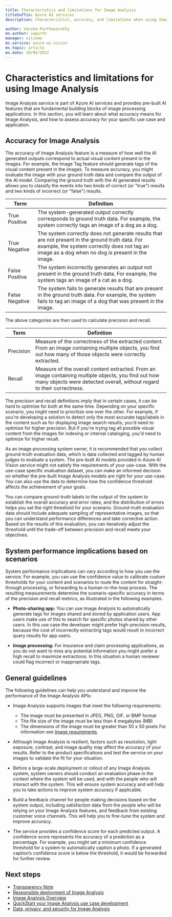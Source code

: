 ```yaml
---
title: Characteristics and limitations for Image Analysis
titleSuffix: Azure AI services
description: Characteristics, accuracy, and limitations when using Image Analysis service.

author: Varsha-Parthasarathy
ms.author: vaparth
manager: nitinme
ms.service: azure-ai-vision
ms.topic: article
ms.date: 10/04/2022
---
```


# Characteristics and limitations for using Image Analysis

Image Analysis service is part of Azure AI services and provides pre-built AI features that are fundamental building blocks of image processing applications. In this section, you will learn about what accuracy means for Image Analysis, and how to assess accuracy for your specific use case and application.

## Accuracy for Image Analysis

The accuracy of Image Analysis feature is a measure of how well the AI generated outputs correspond to actual visual content present in the images. For example, the Image Tag feature should generate tags of the visual content present in the images. To measure accuracy, you might evaluate the image with your ground truth data and compare the output of the AI model. Comparing the ground truth with the AI generated results allows you to classify the events into two kinds of correct (or "true") results and two kinds of incorrect (or "false") results.

| **Term** | **Definition** |
|----------|----------------|
| True Positive | The system-generated output correctly corresponds to ground truth data. For example, the system correctly tags an image of a dog as a dog. |
| True Negative | The system correctly does not generate results that are not present in the ground truth data. For example, the system correctly does not tag an image as a dog when no dog is present in the image. | 
| False Positive | The system incorrectly generates an output not present in the ground truth data. For example, the system tags an image of a cat as a dog. | 
| False Negative | The system fails to generate results that are present in the ground truth data. For example, the system fails to tag an image of a dog that was present in the image.|

The above categories are then used to calculate precision and recall.

| **Term** | **Definition** |
|----------|----------------|
| Precision | Measure of the correctness of the extracted content. From an image containing multiple objects, you find out how many of those objects were correctly extracted. |
| Recall | Measure of the overall content extracted. From an image containing multiple objects, you find out how many objects were detected overall, without regard to their correctness. |

The precision and recall definitions imply that in certain cases, it can be hard to optimize for both at the same time. Depending on your specific scenario, you might need to prioritize one over the other. For example, if you're developing a solution to detect only the most accurate tags/labels in the content such as for displaying image search results, you'd need to optimize for higher precision. But if you're trying tag all possible visual content from the images for indexing or internal cataloging, you'd need to optimize for higher recall.

As an image processing system owner, it is recommended that you collect ground-truth evaluation data, which is data collected and tagged by human judges to evaluate a system. The pre-built AI models provided in Azure AI Vision service might not satisfy the requirements of your use-case. With the use-case specific evaluation dataset, you can make an informed decision on whether the pre-built Image Analysis models are right for your use-case. You can also use the data to determine how the confidence threshold affects the achievement of your goals.

You can compare ground-truth labels to the output of the system to establish the overall accuracy and error rates, and the distribution of errors helps you set the right threshold for your scenario. Ground-truth evaluation data should include adequate sampling of representative images, so that you can understand performance differences and take corrective action. Based on the results of this evaluation, you can iteratively adjust the threshold until the trade-off between precision and recall meets your objectives.

## System performance implications based on scenarios

System performance implications can vary according to how you use the service. For example, you can use the confidence value to calibrate custom thresholds for your content and scenarios to route the content for straight-through processing, or forwarding to a human-in-the-loop process. The resulting measurements determine the scenario-specific accuracy in terms of the precision and recall metrics, as illustrated in the following examples.

- **Photo-sharing app:** You can use Image Analysis to automatically generate tags for images shared and stored by application users. App users make use of this to search for specific photos shared by other users. In this use case the developer might prefer high-precision results, because the cost of incorrectly extracting tags would result in incorrect query results for app users.

- **Image processing:** For insurance and claim processing applications, as you do not want to miss any potential information you might prefer a high recall to maximize extractions. In this situation a human reviewer could flag incorrect or inappropriate tags.

## General guidelines

The following guidelines can help you understand and improve the performance of the Image Analysis APIs:


* Image Analysis supports images that meet the following requirements:
   * The image must be presented in JPEG, PNG, GIF, or BMP format
   * The file size of the image must be less than 4 megabytes (MB)
   * The dimensions of the image must be greater than 50 x 50 pixels
For information see [Image requirements](/azure/ai-services/computer-vision/overview-image-analysis#image-requirements).

* Although Image Analysis is resilient, factors such as resolution, light exposure, contrast, and image quality may affect the accuracy of your results. Refer to the product specifications and test the service on your images to validate the fit for your situation.

* Before a large-scale deployment or rollout of any Image Analysis system, system owners should conduct an evaluation phase in the context where the system will be used, and with the people who will interact with the system. This will ensure system accuracy and will help you to take actions to improve system accuracy if applicable.

* Build a feedback channel for people making decisions based on the system output, including satisfaction data from the people who will be relying on your Image Analysis features, and feedback from existing customer voice channels. This will help you to fine-tune the system and improve accuracy.

* The service provides a confidence score for each predicted output. A confidence score represents the accuracy of a prediction as a percentage. For example, you might set a minimum confidence threshold for a system to automatically caption a photo. If a generated caption’s confidence score is below the threshold, it would be forwarded for further review.

## Next steps

* [Transparency Note](/legal/cognitive-services/computer-vision/imageanalysis-transparency-note)
* [Responsible deployment of Image Analysis](/legal/cognitive-services/computer-vision/imageanalysis-guidance-for-integration)
* [Image Analysis Overview](/azure/ai-services/computer-vision/overview-image-analysis)
* [QuickStart your Image Analysis use case development](/azure/ai-services/computer-vision/quickstarts-sdk/image-analysis-client-library)
* [Data, privacy, and security for Image Analysis](/legal/cognitive-services/computer-vision/imageanalysis-data-privacy-security)
